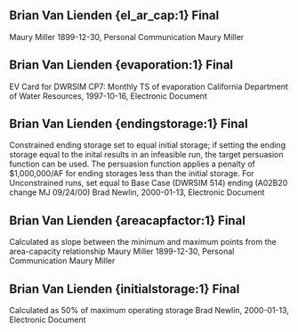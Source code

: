 ## Brian Van Lienden {el_ar_cap:1} Final
Maury Miller
1899-12-30, Personal Communication
Maury Miller

## Brian Van Lienden {evaporation:1} Final
EV Card for DWRSIM CP7: Monthly TS of evaporation
California Department of Water Resources, 1997-10-16, Electronic Document

## Brian Van Lienden {endingstorage:1} Final
Constrained ending storage set to equal initial storage; if setting the ending storage equal to the inital results in an infeasible run, the target persuasion function can be used.  The persuasion function applies a penalty of $1,000,000/AF for ending storages less than the initial storage. For Unconstrained runs, set equal to Base Case (DWRSIM 514) ending (A02B20 change MJ 09/24/00)
Brad Newlin, 2000-01-13, Electronic Document

## Brian Van Lienden {areacapfactor:1} Final
Calculated as slope between the minimum and maximum points from the area-capacity relationship
Maury Miller
1899-12-30, Personal Communication
Maury Miller

## Brian Van Lienden {initialstorage:1} Final
Calculated as 50% of maximum operating storage
Brad Newlin, 2000-01-13, Electronic Document
